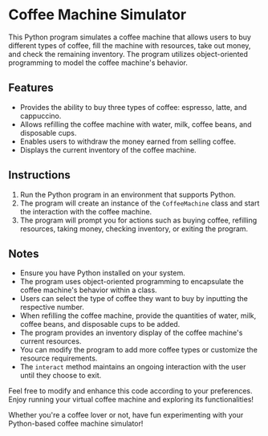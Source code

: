 # Coffee Machine Simulator

This Python program simulates a coffee machine that allows users to buy different types of coffee, fill the machine with resources, take out money, and check the remaining inventory. The program utilizes object-oriented programming to model the coffee machine's behavior.

## Features

- Provides the ability to buy three types of coffee: espresso, latte, and cappuccino.
- Allows refilling the coffee machine with water, milk, coffee beans, and disposable cups.
- Enables users to withdraw the money earned from selling coffee.
- Displays the current inventory of the coffee machine.

## Instructions

1. Run the Python program in an environment that supports Python.
2. The program will create an instance of the `CoffeeMachine` class and start the interaction with the coffee machine.
3. The program will prompt you for actions such as buying coffee, refilling resources, taking money, checking inventory, or exiting the program.

## Notes

- Ensure you have Python installed on your system.
- The program uses object-oriented programming to encapsulate the coffee machine's behavior within a class.
- Users can select the type of coffee they want to buy by inputting the respective number.
- When refilling the coffee machine, provide the quantities of water, milk, coffee beans, and disposable cups to be added.
- The program provides an inventory display of the coffee machine's current resources.
- You can modify the program to add more coffee types or customize the resource requirements.
- The `interact` method maintains an ongoing interaction with the user until they choose to exit.

Feel free to modify and enhance this code according to your preferences. Enjoy running your virtual coffee machine and exploring its functionalities!

Whether you're a coffee lover or not, have fun experimenting with your Python-based coffee machine simulator!
